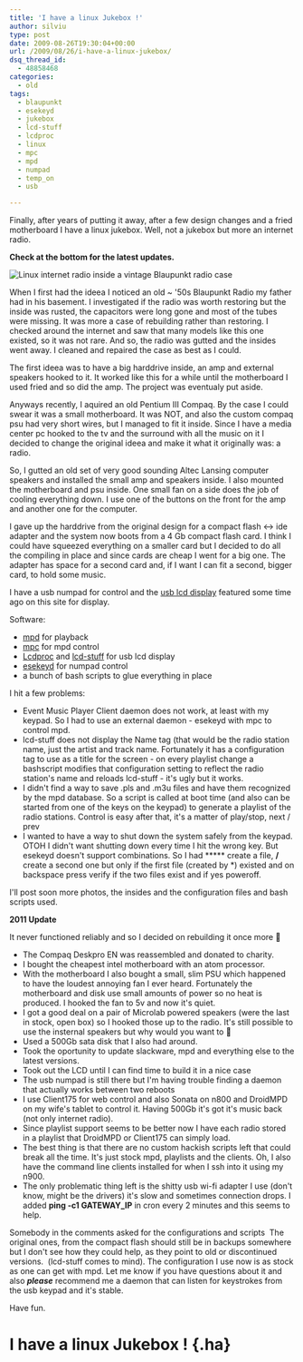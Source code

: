 ```yaml
---
title: 'I have a linux Jukebox !'
author: silviu
type: post
date: 2009-08-26T19:30:04+00:00
url: /2009/08/26/i-have-a-linux-jukebox/
dsq_thread_id:
  - 48858468
categories:
  - old
tags:
  - blaupunkt
  - esekeyd
  - jukebox
  - lcd-stuff
  - lcdproc
  - linux
  - mpc
  - mpd
  - numpad
  - temp_on
  - usb

---
```

Finally, after years of putting it away, after a few design changes and a fried motherboard I have a linux jukebox. Well, not a jukebox but more an internet radio.

**Check at the bottom for the latest updates.**

![Linux internet radio inside a vintage Blaupunkt radio case](/blog/images/2009/IMG_9095_i.jpg)

When I first had the ideea I noticed an old ~ '50s Blaupunkt Radio my father had in his basement. I investigated if the radio was worth restoring but the inside was rusted, the capacitors were long gone and most of the tubes were missing. It was more a case of rebuilding rather than restoring. I checked around the internet and saw that many models like this one existed, so it was not rare. And so, the radio was gutted and the insides went away. I cleaned and repaired the case as best as I could.

The first ideea was to have a big harddrive inside, an amp and external speakers hooked to it. It worked like this for a while until the motherboard I used fried and so did the amp. The project was eventualy put aside.

Anyways recently, I aquired an old Pentium III Compaq. By the case I could swear it was a small motherboard. It was NOT, and also the custom compaq psu had very short wires, but I managed to fit it inside. Since I have a media center pc hooked to the tv and the surround with all the music on it I decided to change the original ideea and make it what it originally was: a radio.

So, I gutted an old set of very good sounding Altec Lansing computer speakers and installed the small amp and speakers inside. I also mounted the motherboard and psu inside. One small fan on a side does the job of cooling everything down. I use one of the buttons on the front for the amp and another one for the computer.

I gave up the harddrive from the original design for a compact flash <-> ide adapter and the system now boots from a 4 Gb compact flash card. I think I could have squeezed everything on a smaller card but I decided to do all the compiling in place and since cards are cheap I went for a big one. The adapter has space for a second card and, if I want I can fit a second, bigger card, to hold some music.

I have a usb numpad for control and the [usb lcd display][2] featured some time ago on this site for display.

Software:

  * <a href="http://mpd.wikia.com/wiki/Music_Player_Daemon_Wiki" target="_blank" rel="noopener">mpd</a> for playback
  * <a href="http://mpd.wikia.com/wiki/Client:Mpc" target="_blank" rel="noopener">mpc</a> for mpd control
  * <a href="http://lcdproc.omnipotent.net/" target="_blank" rel="noopener">Lcdproc</a> and [lcd-stuff][3] for usb lcd display
  * <a href="http://www.burghardt.pl/tag/keyboard/" target="_blank" rel="noopener">esekeyd</a> for numpad control
  * a bunch of bash scripts to glue everything in place

I hit a few problems:

  * Event Music Player Client daemon does not work, at least with my keypad. So I had to use an external daemon - esekeyd with mpc to control mpd.
  * lcd-stuff does not display the Name tag (that would be the radio station name, just the artist and track name. Fortunately it has a configuration tag to use as a title for the screen - on every playlist change a bashscript modifies that configuration setting to reflect the radio station's name and reloads lcd-stuff - it's ugly but it works.
  * I didn't find a way to save .pls and .m3u files and have them recognized by the mpd database. So a script is called at boot time (and also can be started from one of the keys on the keypad) to generate a playlist of the radio stations. Control is easy after that, it's a matter of play/stop, next / prev
  * I wanted to have a way to shut down the system safely from the keypad. OTOH I didn't want shutting down every time I hit the wrong key. But esekeyd doesn't support combinations. So I had ***** create a file, **/** create a second one but only if the first file (created by *) existed and on backspace press verify if the two files exist and if yes poweroff.

I'll post soon more photos, the insides and the configuration files and bash scripts used.

**2011 Update**

It never functioned reliably and so I decided on rebuilding it once more 🙂

  * The Compaq Deskpro EN was reassembled and donated to charity.
  * I bought the cheapest intel motherboard with an atom processor.
  * With the motherboard I also bought a small, slim PSU which happened to have the loudest annoying fan I ever heard. Fortunately the motherboard and disk use small amounts of power so no heat is produced. I hooked the fan to 5v and now it's quiet.
  * I got a good deal on a pair of Microlab powered speakers (were the last in stock, open box) so I hooked those up to the radio. It's still possible to use the insternal speakers but why would you want to 🙂
  * Used a 500Gb sata disk that I also had around.
  * Took the oportunity to update slackware, mpd and everything else to the latest versions.
  * Took out the LCD until I can find time to build it in a nice case
  * The usb numpad is still there but I'm having trouble finding a daemon that actually works between two reboots
  * I use Client175 for web control and also Sonata on n800 and DroidMPD on my wife's tablet to control it. Having 500Gb it's got it's music back (not only internet radio).
  * Since playlist support seems to be better now I have each radio stored in a playlist that DroidMPD or Client175 can simply load.
  * The best thing is that there are no custom hackish scripts left that could break all the time. It's just stock mpd, playlists and the clients. Oh, I also have the command line clients installed for when I ssh into it using my n900.
  * The only problematic thing left is the shitty usb wi-fi adapter I use (don't know, might be the drivers) it's slow and sometimes connection drops. I added **ping -c1 GATEWAY_IP** in cron every 2 minutes and this seems to help.

Somebody in the comments asked for the configurations and scripts  The original ones, from the compact flash should still be in backups somewhere but I don't see how they could help, as they point to old or discontinued versions.  (lcd-stuff comes to mind). The configuration I use now is as stock as one can get with mpd. Let me know if you have questions about it and also **_please_** recommend me a daemon that can listen for keystrokes from the usb keypad and it's stable.

Have fun.

#  <span id=":4g" class="hP">I have a linux Jukebox !</span> {.ha}

 [1]: http://blog.silviuvulcan.ro/wp-content/uploads/sites/2/2009/08/IMG_9095_i.jpg
 [2]: http://www.sgvulcan.com/4x20-lcd-screen-with-usb-interface/
 [3]: http://lcd-stuff.berlios.de/